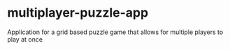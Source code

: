 # multiplayer-puzzle-app
Application for a grid based puzzle game that allows for multiple players to play at once
